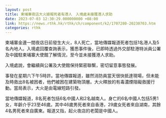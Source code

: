 ```yaml
---
layout: post
title: 柬埔寨夜店大火據報死者有港人　入境處未接獲港人求助
date: 2023-07-03 12:30:29.000000000 +08:00
link: https://news.rthk.hk/rthk/ch/component/k2/1707280-20230703.htm
categories: rthk
---
```


柬埔寨金邊一間夜店日前發生大火，8人死亡，當地傳媒報道死者包括1名港人及5名內地人。入境處回覆查詢表示，獲悉事件後，已即時透過外交部駐港特派員公署及中國駐柬埔寨大使館了解情況，至今並未接獲港人求助。
 
入境處說，會繼續與公署及大使館保持緊密聯繫，密切留意事態發展。

事發在星期六下午5時許。當地傳媒報道，雖然消防員當天很快抵達現場，但未能及時救出8名被困者，他們被困在建築物頂層。大火釋放的有毒濃煙阻礙救援行動。當局表示，大火是由電線短路引發。

當地傳媒報道，8名死者包括6名中國人和2名越南人。身亡的6名中國人包括5男1女，年齡介乎23至46歲。其中46歲男死者來自香港，29歲女死者來自湖南，其餘4名男死者來自廣東。報道又指，起火夜店的老闆是中國人。
